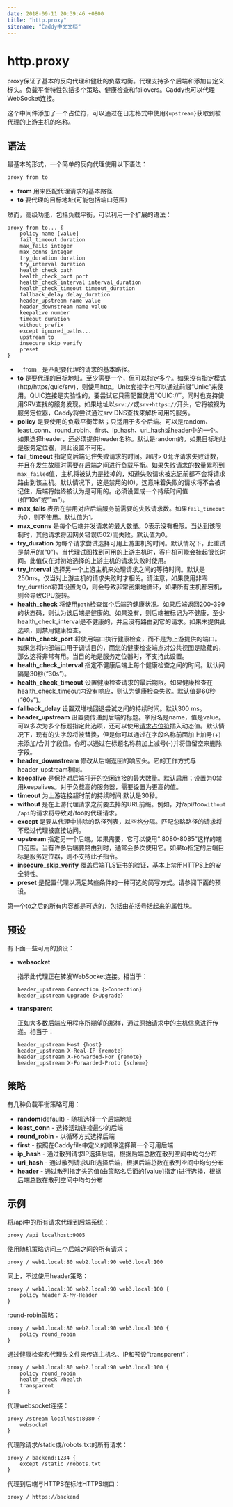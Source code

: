 ```yaml
---
date: 2018-09-11 20:39:46 +0800
title: "http.proxy"
sitename: "Caddy中文文档"
---
```


# http.proxy

proxy保证了基本的反向代理和健壮的负载均衡。代理支持多个后端和添加自定义标头。负载平衡特性包括多个策略、健康检查和failovers。Caddy也可以代理WebSocket连接。

这个中间件添加了一个占位符，可以通过在日志格式中使用`{upstream}`获取到被代理的上游主机的名称。


## 语法

最基本的形式，一个简单的反向代理使用以下语法：

```caddy
proxy from to
```

* __from__ 用来匹配代理请求的基本路径
* __to__ 要代理的目标地址(可能包括端口范围)

然而，高级功能，包括负载平衡，可以利用一个扩展的语法：

```caddy
proxy from to... {
	policy name [value]
	fail_timeout duration
	max_fails integer
	max_conns integer
	try_duration duration
	try_interval duration
	health_check path
	health_check_port port
	health_check_interval interval_duration
	health_check_timeout timeout_duration
	fallback_delay delay_duration
	header_upstream name value
	header_downstream name value
	keepalive number
	timeout duration
	without prefix
	except ignored_paths...
	upstream to
	insecure_skip_verify
	preset
}
```

* __from__是匹配要代理的请求的基本路径。
* __to__ 是要代理的目标地址。至少需要一个，但可以指定多个。如果没有指定模式(http/https/quic/srv)，则使用http。Unix套接字也可以通过前缀“Unix:”来使用。QUIC连接是实验性的，要尝试它只需配置使用“QUIC://”。同时也支持使用SRV查找的服务发现。如果地址以`srv://`或`srv+https://`开头，它将被视为服务定位器，Caddy将尝试通过srv DNS查找来解析可用的服务。
* __policy__ 是要使用的负载平衡策略；只适用于多个后端。可以是random、least_conn、round_robin、first、ip_hash、uri_hash或header中的一个。如果选择header，还必须提供header名称。默认是random的。如果目标地址是服务定位器，则此设置不可用。
* __fail_timeout__ 指定向后端记住失败请求的时间。超时> 0允许请求失败计数，并且在发生故障时需要在后端之间进行负载平衡。如果失败请求的数量累积到`max_failed`值，主机将被认为是挂掉的，知道失败请求被忘记前都不会将请求路由到该主机。默认情况下，这是禁用的(0)，这意味着失败的请求将不会被记住，后端将始终被认为是可用的。必须设置成一个持续时间值(如“10s”或“1m”)。
* __max\_fails__ 表示在禁用对应后端服务前需要的失败请求数。如果`fail_timeout`为0，则不使用。默认值为1。
* __max\_conns__ 是每个后端并发请求的最大数量。0表示没有极限。当达到该限制时，其他请求将因网关错误(502)而失败。默认值为0。
* __try\_duration__ 为每个请求尝试选择可用上游主机的时间。默认情况下，此重试是禁用的(“0”)。当代理试图找到可用的上游主机时，客户机可能会挂起很长时间。此值仅在对初始选择的上游主机的请求失败时使用。
* __try\_interval__ 选择另一个上游主机来处理请求之间的等待时间。默认是250ms。仅当对上游主机的请求失败时才相关。请注意，如果使用非零try_duration将其设置为0，则会导致非常密集地循环，如果所有主机都宕机，则会导致CPU旋转。
* __health\_check__ 将使用`path`检查每个后端的健康状况。如果后端返回200-399的状态码，则认为该后端是健康的。如果没有，则后端被标记为不健康，至少health_check_interval是不健康的，并且没有路由到它的请求。如果未提供此选项，则禁用健康检查。
* __health\_check\_port__ 将使用端口执行健康检查，而不是为上游提供的端口。如果您将内部端口用于调试目的，而您的健康检查端点对公共视图是隐藏的，那么这将非常有用。当目的地是服务定位器时，不支持此设置。
* __health\_check\_interval__ 指定不健康后端上每个健康检查之间的时间。默认间隔是30秒(“30s”)。
* __health\_check\_timeout__ 设置健康检查请求的最后期限。如果健康检查在health_check_timeout内没有响应，则认为健康检查失败。默认值是60秒(“60s”)。
* __fallback\_delay__ 设置双堆栈回退尝试之间的持续时间。默认300 ms。
* __header\_upstream__ 设置要传递到后端的标题。字段名是name，值是value。可以多次为多个标题指定此选项，还可以使用[请求占位符](placeholders.md)插入动态值。默认情况下，现有的头字段将被替换，但是你可以通过在字段名称前面加上加号(+)来添加/合并字段值。你可以通过在标题名称前加上减号(-)并将值留空来删除字段。
* __header\_downstream__ 修改从后端返回的响应头。它的工作方式与header_upstream相同。
* __keepalive__ 是保持对后端打开的空闲连接的最大数量。默认启用；设置为0禁用keepalives。对于负载高的服务器，需要设置为更高的值。
* __timeout__ 为上游连接超时前的持续时间;默认是30秒。
* __without__ 是在上游代理请求之前要去掉的URL前缀。例如，对/api/foo`without /api`的请求将导致对/foo的代理请求。
* __except__ 是要从代理中排除的路径列表，以空格分隔。匹配忽略路径的请求将不经过代理被直接访问。
* __upstream__ 指定另一个后端。如果需要，它可以使用“:8080-8085”这样的端口范围。当有许多后端要路由到时，通常会多次使用它。如果to指定的后端目标是服务定位器，则不支持此子指令。
* __insecure\_skip\_verify__ 覆盖后端TLS证书的验证，基本上禁用HTTPS上的安全特性。
* __preset__ 是配置代理以满足某些条件的一种可选的简写方式。请参阅下面的预设。

第一个to之后的所有内容都是可选的，包括由花括号括起来的属性块。

## 预设

有下面一些可用的预设：

* __websocket__

	指示此代理正在转发WebSocket连接。相当于：

	```caddy
	header_upstream Connection {>Connection}
	header_upstream Upgrade {>Upgrade}
	```

* __transparent__

	正如大多数后端应用程序所期望的那样，通过原始请求中的主机信息进行传递。相当于：

	```caddy
	header_upstream Host {host}
	header_upstream X-Real-IP {remote}
	header_upstream X-Forwarded-For {remote}
	header_upstream X-Forwarded-Proto {scheme}
	```

## 策略

有几种负载平衡策略可用：

* __random__(default) - 随机选择一个后端地址
* __least\_conn__ - 选择活动连接最少的后端
* __round\_robin__ - 以循环方式选择后端
* __first__ - 按照在Caddyfile中定义的顺序选择第一个可用后端
* __ip\_hash__ - 通过散列请求IP选择后端，根据后端总数在散列空间中均匀分布
* __uri\_hash__ - 通过散列请求URI选择后端，根据后端总数在散列空间中均匀分布
* __header__ - 通过散列指定头的值(由策略名后面的[value]指定)进行选择，根据后端总数在散列空间中均匀分布

## 示例

将/api中的所有请求代理到后端系统：

```caddy
proxy /api localhost:9005
```

使用随机策略访问三个后端之间的所有请求：

```caddy
proxy / web1.local:80 web2.local:90 web3.local:100
```

同上，不过使用header策略：

```caddy
proxy / web1.local:80 web2.local:90 web3.local:100 {
	policy header X-My-Header
}
```

round-robin策略：

```caddy
proxy / web1.local:80 web2.local:90 web3.local:100 {
	policy round_robin
}
```

通过健康检查和代理头文件来传递主机名、IP和预设”transparent“：

```caddy
proxy / web1.local:80 web2.local:90 web3.local:100 {
	policy round_robin
	health_check /health
	transparent
}
```

代理websocket连接：

```caddy
proxy /stream localhost:8080 {
	websocket
}
```

代理除请求/static或/robots.txt的所有请求：

```caddy
proxy / backend:1234 {
	except /static /robots.txt
}
```

代理到后端与HTTPS在标准HTTPS端口：

```caddy
proxy / https://backend
```






